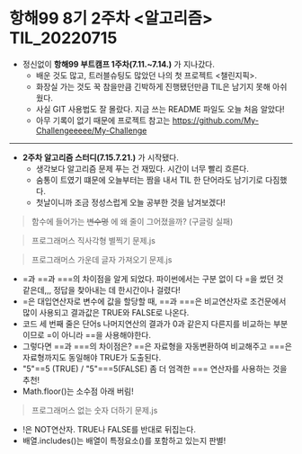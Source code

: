 # 항해99 8기 2주차 <알고리즘> TIL_20220715 #
* 정신없이 **항해99 부트캠프 1주차(7.11.~7.14.)** 가 지나갔다. 
  * 배운 것도 많고, 트러블슈팅도 많았던 나의 첫 프로젝트 <챌린지픽>. 
  * 화장실 가는 것도 꾹 참을만큼 긴박하게 진행됐던만큼 TIL은 남기지 못해 아쉬웠다.
  * 사실 GIT 사용법도 잘 몰랐다. 지금 쓰는 README 파일도 오늘 처음 알았다!
  * 아무 기록이 없기 때문에 프로젝트 참고는 https://github.com/My-Challengeeeee/My-Challenge
----------------------------------------------------------------------------------------------------
* **2주차 알고리즘 스터디(7.15.7.21.)** 가 시작됐다.
  * 생각보다 알고리즘 문제 푸는 건 재밌다. 시간이 너무 빨리 흐른다. 
  * 숨통이 트였기 떄문에 오늘부터는 짬을 내서 TIL 한 단어라도 남기기로 다짐했다. 
  * 첫날이니까 조금 정성스럽게 오늘 공부한 것을 남겨보겠다!
> 함수에 들어가는 ~~변수명~~ 에 왜 줄이 그어졌을까? (구글링 실패)

> 프로그래머스 직사각형 별찍기 문제.js

> 프로그래머스 가운데 글자 가져오기 문제.js
* =과 ==과 ===의 차이점을 알게 되었다. 파이썬에서는 구분 없이 다 =을 썼던 것 같은데,,, 정답을 찾아내는 데 한시간이나 걸렸다!
* =은 대입연산자로 변수에 값을 할당할 때, ==과 ===은 비교연산자로 조건문에서 많이 사용되고 결과값은 TRUE와 FALSE로 나온다.
* 코드 세 번째 줄은 단어s 나머지연산의 결과가 0과 같은지 다른지를 비교하는 부분이므로 =이 아니라 ==을 사용해야한다. 
* 그렇다면 ==과 ===의 차이점은? ==은 자료형을 자동변환하여 비교해주고 ===은 자료형까지도 동일해야 TRUE가 도출된다.
* "5"==5 (TRUE) / "5"===5(FALSE) 좀 더 엄격한 === 연산자를 사용하는 것을 추천!
* Math.floor()는 소수점 아래 버림!  

> 프로그래머스 없는 숫자 더하기 문제.js
* !은 NOT연산자. TRUE나 FALSE를 반대로 뒤집는다.
* 배열.includes()는 배열이 특정요소()를 포함하고 있는지 판별!
